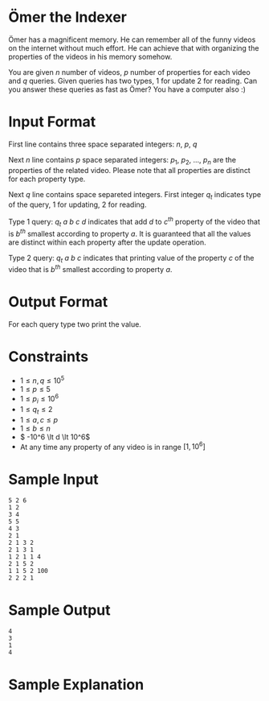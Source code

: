# Ömer the Indexer

Ömer has a magnificent memory. He can remember all of the funny videos on the internet without much effort. He can achieve that with organizing the properties of the videos in his memory somehow.

You are given $n$ number of videos, $p$ number of properties for each video and $q$ queries. Given queries has two types, $1$ for update $2$ for reading. Can you answer these queries as fast as Ömer? You have a computer also :)

# Input Format

First line contains three space separated integers: $n$, $p$, $q$

Next $n$ line contains $p$ space separated integers: $p_{1}$, $p_{2}$, ..., $p_{n}$ are the properties of the related video. Please note that all properties are distinct for each property type.

Next $q$ line contains space separeted integers. First integer $q_t$ indicates type of the query, $1$ for updating, $2$ for reading.

Type $1$ query: $q_t$ $a$ $b$ $c$ $d$ indicates that add $d$ to $c^{th}$ property of the video that is $b^{th}$ smallest according to property $a$. It is guaranteed that all the values are distinct within each property after the update operation.

Type $2$ query: $q_t$ $a$ $b$ $c$ indicates that printing value of the property $c$ of the video that is $b^{th}$ smallest according to property $a$.

# Output Format

For each query type two print the value.

# Constraints

- $1 \leq n, q \leq 10^5$
- $1 \leq p \leq 5$
- $1 \leq p_i \leq 10^6$
- $1 \leq q_t \leq 2$
- $1 \leq a, c \leq p$
- $1 \leq b \leq n$
- $ -10^6 \lt d \lt 10^6$
- At any time any property of any video is in range $[1, 10^6]$

# Sample Input

```
5 2 6
1 2
3 4
5 5
4 3
2 1
2 1 3 2
2 1 3 1
1 2 1 1 4
2 1 5 2
1 1 5 2 100
2 2 2 1
```

# Sample Output

```
4
3
1
4
```

# Sample Explanation
